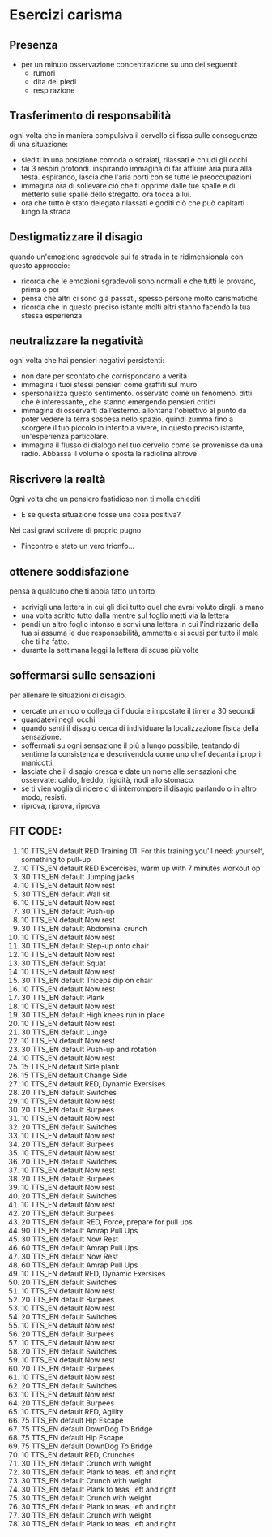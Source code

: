 # Esercizi carisma


## Presenza

- per un minuto osservazione concentrazione su uno dei
seguenti:
    - rumori
    - dita dei piedi
    - respirazione

## Trasferimento di responsabilità

ogni volta che in maniera compulsiva il cervello si fissa sulle conseguenze di una situazione:

- siediti in una posizione comoda o sdraiati, rilassati e chiudi gli occhi
- fai 3 respiri profondi. inspirando immagina di far affluire aria pura alla testa. espirando, lascia che l'aria porti con se tutte le preoccupazioni
- immagina ora di sollevare ciò che ti opprime dalle tue spalle e di metterlo sulle spalle dello stregatto. ora tocca a lui.
- ora che tutto è stato delegato rilassati e goditi ciò che può capitarti lungo la strada


## Destigmatizzare il disagio

quando un'emozione sgradevole sui fa strada in te ridimensionala con questo approccio:

- ricorda che le emozioni sgradevoli sono normali  e che tutti le provano, prima o poi
- pensa che altri ci sono già passati, spesso persone molto carismatiche
- ricorda che in questo preciso istante molti altri stanno facendo la tua stessa esperienza

## neutralizzare la negatività

ogni volta che hai pensieri negativi persistenti:

- non dare per scontato che corrispondano a verità
- immagina i tuoi stessi pensieri come graffiti sul muro
- spersonalizza questo sentimento. osservato come un fenomeno. ditti che è interessante,, che stanno emergendo pensieri critici
- immagina di osservarti dall'esterno. allontana l'obiettivo al punto da poter vedere la terra sospesa nello spazio. quindi zumma fino a scorgere il tuo piccolo io intento a vivere, in questo preciso istante, un'esperienza particolare.
- immagina il flusso di dialogo nel tuo cervello come se provenisse da una radio. Abbassa il volume o sposta la radiolina altrove


## Riscrivere la realtà


Ogni volta che un pensiero fastidioso non ti molla chiediti

- E se questa situazione fosse una cosa positiva?

Nei casi gravi scrivere di proprio pugno

- l'incontro é stato un vero trionfo...

## ottenere soddisfazione

pensa a qualcuno che ti abbia fatto un torto

- scrivigli una lettera in cui gli dici tutto quel che avrai voluto dirgli. a mano
- una volta scritto tutto dalla mentre sul foglio metti via la lettera
- pendi un altro foglio intonso e scrivi una lettera in cui l'indirizzario della tua si assuma le due responsabilità, ammetta e si scusi per tutto il male che ti ha fatto.
- durante la settimana leggi la lettera di scuse più volte

## soffermarsi sulle sensazioni

per allenare le situazioni di disagio.

- cercate un amico o collega di fiducia e impostate il timer a 30 secondi
- guardatevi negli occhi
- quando senti il disagio cerca di individuare la  localizzazione fisica della sensazione.
- soffermati su ogni sensazione il più a lungo possibile, tentando di sentirne la consistenza e descrivendola come uno chef decanta i propri manicotti.
- lasciate che il disagio cresca e date un nome alle sensazioni che osservate: caldo, freddo, rigidità, nodi allo stomaco.
- se ti vien voglia di ridere o di interrompere il disagio parlando o in altro modo, resisti.
- riprova, riprova, riprova



## FIT CODE:

1. 10	TTS_EN		default	RED Training 01. For this training you'll need: yourself, something to pull-up
1. 10	TTS_EN		default	RED Excercises, warm up with 7 minutes workout
op
1. 	30	TTS_EN		default	Jumping jacks
1. 	10	TTS_EN		default	Now rest
1. 	30	TTS_EN		default	Wall sit
1. 	10	TTS_EN		default	Now rest
1. 	30	TTS_EN		default	Push-up
1. 	10	TTS_EN		default	Now rest
1. 	30	TTS_EN		default	Abdominal crunch
1. 	10	TTS_EN		default	Now rest
1. 	30	TTS_EN		default	Step-up onto chair
1. 	10	TTS_EN		default	Now rest
1. 	30	TTS_EN		default	Squat
1. 	10	TTS_EN		default	Now rest
1. 	30	TTS_EN		default	Triceps dip on chair
1. 	10	TTS_EN		default	Now rest
1. 	30	TTS_EN		default	Plank
1. 	10	TTS_EN		default	Now rest
1. 	30	TTS_EN		default	High knees run in place
1. 	10	TTS_EN		default	Now rest
1. 	30	TTS_EN		default	Lunge
1. 	10	TTS_EN		default	Now rest
1. 	30	TTS_EN		default	Push-up and rotation
1. 	10	TTS_EN		default	Now rest
1. 	15	TTS_EN		default	Side plank
1. 	15	TTS_EN		default	Change Side
1. 	10	TTS_EN		default	RED, Dynamic Exersises
1. 	20	TTS_EN		default	Switches
1. 	10	TTS_EN		default	Now rest
1. 	20	TTS_EN		default	Burpees
1. 	10	TTS_EN		default	Now rest
1. 	20	TTS_EN		default	Switches
1. 	10	TTS_EN		default	Now rest
1. 	20	TTS_EN		default	Burpees
1. 	10	TTS_EN		default	Now rest
1. 	20	TTS_EN		default	Switches
1. 	10	TTS_EN		default	Now rest
1. 	20	TTS_EN		default	Burpees
1. 	10	TTS_EN		default	Now rest
1. 	20	TTS_EN		default	Switches
1. 	10	TTS_EN		default	Now rest
1. 	20	TTS_EN		default	Burpees
1. 	20	TTS_EN		default	RED, Force, prepare for pull ups
1. 	90	TTS_EN		default	Amrap Pull Ups
1. 	30	TTS_EN		default	Now Rest
1. 	60	TTS_EN		default	Amrap Pull Ups
1. 	30	TTS_EN		default	Now Rest
1. 	60	TTS_EN		default	Amrap Pull Ups
1. 	10	TTS_EN		default	RED, Dynamic Exersises
1. 	20	TTS_EN		default	Switches
1. 	10	TTS_EN		default	Now rest
1. 	20	TTS_EN		default	Burpees
1. 	10	TTS_EN		default	Now rest
1. 	20	TTS_EN		default	Switches
1. 	10	TTS_EN		default	Now rest
1. 	20	TTS_EN		default	Burpees
1. 	10	TTS_EN		default	Now rest
1. 	20	TTS_EN		default	Switches
1. 	10	TTS_EN		default	Now rest
1. 	20	TTS_EN		default	Burpees
1. 	10	TTS_EN		default	Now rest
1. 	20	TTS_EN		default	Switches
1. 	10	TTS_EN		default	Now rest
1. 	20	TTS_EN		default	Burpees
1. 	10	TTS_EN		default	RED, Agility
1. 	75	TTS_EN		default	Hip Escape
1. 	75	TTS_EN		default	DownDog To Bridge
1. 	75	TTS_EN		default	Hip Escape
1. 	75	TTS_EN		default	DownDog To Bridge
1. 	10	TTS_EN		default	RED, Crunches
1. 	30	TTS_EN		default	Crunch with weight
1. 	30	TTS_EN		default	Plank to teas, left and right
1. 	30	TTS_EN		default	Crunch with weight
1. 	30	TTS_EN		default	Plank to teas, left and right
1. 	30	TTS_EN		default	Crunch with weight
1. 	30	TTS_EN		default	Plank to teas, left and right
1. 	30	TTS_EN		default	Crunch with weight
1. 	30	TTS_EN		default	Plank to teas, left and right
